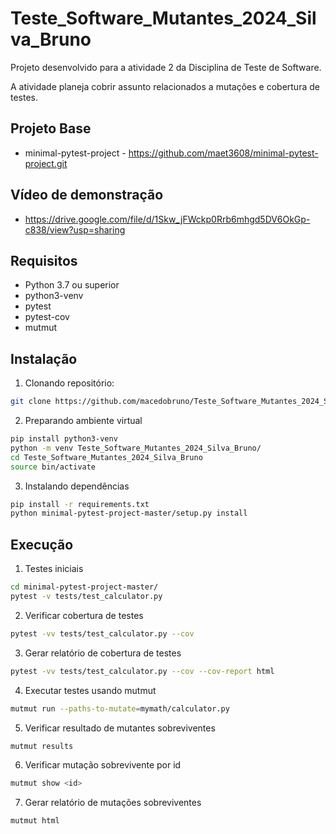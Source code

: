 # Teste_Software_Mutantes_2024_Silva_Bruno

Projeto desenvolvido para a atividade 2 da Disciplina de Teste de Software.

A atividade planeja cobrir assunto relacionados a mutações e cobertura de testes.

## Projeto Base

 - minimal-pytest-project - https://github.com/maet3608/minimal-pytest-project.git

## Vídeo de demonstração

 - https://drive.google.com/file/d/1Skw_jFWckp0Rrb6mhgd5DV6OkGp-c838/view?usp=sharing

## Requisitos

- Python 3.7 ou superior
- python3-venv
- pytest
- pytest-cov
- mutmut

## Instalação

1. Clonando repositório:

```bash
git clone https://github.com/macedobruno/Teste_Software_Mutantes_2024_Silva_Bruno.git
```

2. Preparando ambiente virtual

```bash
pip install python3-venv
python -m venv Teste_Software_Mutantes_2024_Silva_Bruno/
cd Teste_Software_Mutantes_2024_Silva_Bruno
source bin/activate
```

3. Instalando dependências

```bash
pip install -r requirements.txt
python minimal-pytest-project-master/setup.py install
```

## Execução

1. Testes iniciais

```bash
cd minimal-pytest-project-master/
pytest -v tests/test_calculator.py
```

2. Verificar cobertura de testes

```bash
pytest -vv tests/test_calculator.py --cov
```

3. Gerar relatório de cobertura de testes

```bash
pytest -vv tests/test_calculator.py --cov --cov-report html
```

4. Executar testes usando mutmut

```bash
mutmut run --paths-to-mutate=mymath/calculator.py
```

5. Verificar resultado de mutantes sobreviventes

```bash
mutmut results
```

6. Verificar mutação sobrevivente por id

```bash
mutmut show <id>
```

7. Gerar relatório de mutações sobreviventes

```bash
mutmut html
```